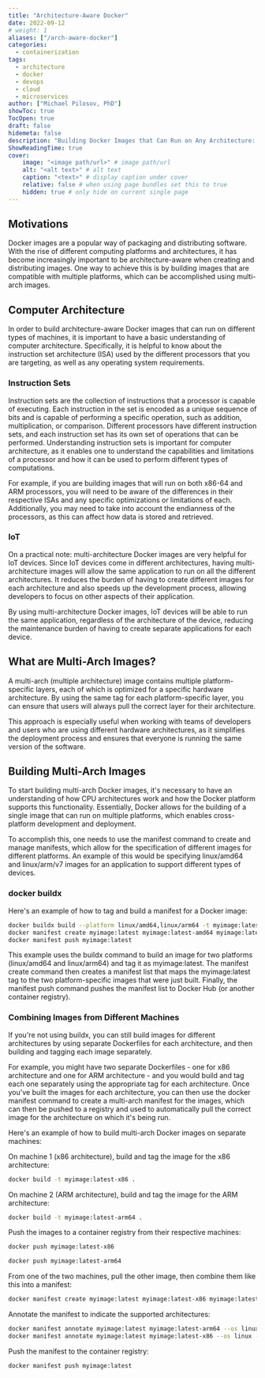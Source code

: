 ```yaml
---
title: "Architecture-Aware Docker"
date: 2022-09-12
# weight: 1
aliases: ["/arch-aware-docker"]
categories:
  - containerization
tags:
  - architecture
  - docker
  - devops
  - cloud
  - microservices
author: ["Michael Pilosov, PhD"]
showToc: true
TocOpen: true
draft: false
hidemeta: false
description: "Building Docker Images that Can Run on Any Architecture: A Guide for Developers"
ShowReadingTime: true
cover:
    image: "<image path/url>" # image path/url
    alt: "<alt text>" # alt text
    caption: "<text>" # display caption under cover
    relative: false # when using page bundles set this to true
    hidden: true # only hide on current single page
---
```


## Motivations
Docker images are a popular way of packaging and distributing software.
With the rise of different computing platforms and architectures, it has become increasingly important to be architecture-aware when creating and distributing images.
One way to achieve this is by building images that are compatible with multiple platforms, which can be accomplished using multi-arch images.

## Computer Architecture
In order to build architecture-aware Docker images that can run on different types of machines, it is important to have a basic understanding of computer architecture. Specifically, it is helpful to know about the instruction set architecture (ISA) used by the different processors that you are targeting, as well as any operating system requirements. 

### Instruction Sets
Instruction sets are the collection of instructions that a processor is capable of executing. Each instruction in the set is encoded as a unique sequence of bits and is capable of performing a specific operation, such as addition, multiplication, or comparison. Different processors have different instruction sets, and each instruction set has its own set of operations that can be performed. Understanding instruction sets is important for computer architecture, as it enables one to understand the capabilities and limitations of a processor and how it can be used to perform different types of computations.

For example, if you are building images that will run on both x86-64 and ARM processors, you will need to be aware of the differences in their respective ISAs and any specific optimizations or limitations of each. Additionally, you may need to take into account the endianness of the processors, as this can affect how data is stored and retrieved.

### IoT

On a practical note: multi-architecture Docker images are very helpful for IoT devices. Since IoT devices come in different architectures, having multi-architecture images will allow the same application to run on all the different architectures. It reduces the burden of having to create different images for each architecture and also speeds up the development process, allowing developers to focus on other aspects of their application. 

By using multi-architecture Docker images, IoT devices will be able to run the same application, regardless of the architecture of the device, reducing the maintenance burden of having to create separate applications for each device.


## What are Multi-Arch Images?
A multi-arch (multiple architecture) image contains multiple platform-specific layers, each of which is optimized for a specific hardware architecture.
By using the same tag for each platform-specific layer, you can ensure that users will always pull the correct layer for their architecture.

This approach is especially useful when working with teams of developers and users who are using different hardware architectures, as it simplifies the deployment process and ensures that everyone is running the same version of the software.

## Building Multi-Arch Images
To start building multi-arch Docker images, it's necessary to have an understanding of how CPU architectures work and how the Docker platform supports this functionality. Essentially, Docker allows for the building of a single image that can run on multiple platforms, which enables cross-platform development and deployment. 

To accomplish this, one needs to use the manifest command to create and manage manifests, which allow for the specification of different images for different platforms. An example of this would be specifying linux/amd64 and linux/arm/v7 images for an application to support different types of devices.


### docker buildx
Here's an example of how to tag and build a manifest for a Docker image:

```bash
docker buildx build --platform linux/amd64,linux/arm64 -t myimage:latest .
docker manifest create myimage:latest myimage:latest-amd64 myimage:latest-arm64
docker manifest push myimage:latest
```

This example uses the buildx command to build an image for two platforms (linux/amd64 and linux/arm64) and tag it as myimage:latest. The manifest create command then creates a manifest list that maps the myimage:latest tag to the two platform-specific images that were just built. Finally, the manifest push command pushes the manifest list to Docker Hub (or another container registry).

### Combining Images from Different Machines

If you're not using buildx, you can still build images for different architectures by using separate Dockerfiles for each architecture, and then building and tagging each image separately.

For example, you might have two separate Dockerfiles - one for x86 architecture and one for ARM architecture - and you would build and tag each one separately using the appropriate tag for each architecture. Once you've built the images for each architecture, you can then use the docker manifest command to create a multi-arch manifest for the images, which can then be pushed to a registry and used to automatically pull the correct image for the architecture on which it's being run.


Here's an example of how to build multi-arch Docker images on separate machines:

On machine 1 (x86 architecture), build and tag the image for the x86 architecture:

```bash
docker build -t myimage:latest-x86 .
```

On machine 2 (ARM architecture), build and tag the image for the ARM architecture:

```bash
docker build -t myimage:latest-arm64 .
```

Push the images to a container registry from their respective machines:
```bash
docker push myimage:latest-x86
```

```bash
docker push myimage:latest-arm64
```

From one of the two machines, pull the other image, then combine them like this into a manifest:

```bash
docker manifest create myimage:latest myimage:latest-x86 myimage:latest-arm64
```

Annotate the manifest to indicate the supported architectures:

```bash
docker manifest annotate myimage:latest myimage:latest-arm64 --os linux --arch arm64 --variant v8
docker manifest annotate myimage:latest myimage:latest-x86 --os linux --arch amd64
```

Push the manifest to the container registry:

```bash
docker manifest push myimage:latest
```
